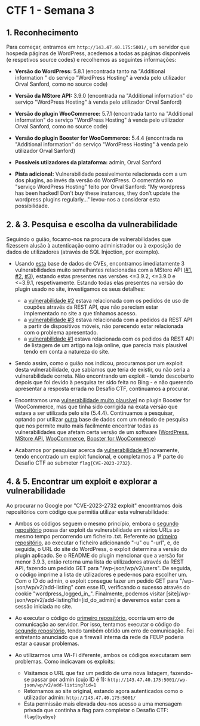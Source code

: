 # CTF 1 - Semana 3

## 1. Reconhecimento

Para começar, entramos em `http://143.47.40.175:5001/`, um servidor que hospeda páginas de WordPress, acedemos a todas as páginas disponíveis (e respetivos source codes) e recolhemos as seguintes informações:

- **Versão do WordPress:** 5.8.1 (encontrada tanto na "Additional information " do serviço "WordPress Hosting" à venda pelo utilizador Orval Sanford, como no source code)
- **Versão da MStore API:** 3.9.0 (encontrada na "Additional information" do serviço "WordPress Hosting" à venda pelo utilizador Orval Sanford)
- **Versão do plugin WooCommerce:** 5.7.1 (encontrada tanto na "Additional information" do serviço "WordPress Hosting" à venda pelo utilizador Orval Sanford, como no source code)
- **Versão do plugin Booster for WooCommerce:** 5.4.4 (encontrada na "Additional information" do serviço "WordPress Hosting" à venda pelo utilizador Orval Sanford)

- **Possíveis utiizadores da plataforma:** admin, Orval Sanford

- **Pista adicional:** Vulnerabilidade possivelmente relacionada com a um dos plugins, ao invés da versão do WordPress. O comentário no "serviço WordPress Hosting" feito por Orval Sanford: "My wordpress has been hacked! Don’t buy these instances, they don’t update the wordpress plugins regularly…" levou-nos a considerar esta possibilidade.

## 2. & 3. Pesquisa e escolha da vulnerabilidade

Seguindo o guião, focamo-nos na procura de vulnerabilidades que fizessem alusão à autenticação como administrador ou à exposição de dados de utilizadores (através de SQL Injection, por exemplo).

- Usando [esta](https://cve.mitre.org/) base de dados de CVEs, encontramos imediatamente 3 vulnerabilidades muito semelhantes relacionadas com a MStore API ([#1](https://www.cve.org/CVERecord?id=CVE-2023-2732), [#2](https://www.cve.org/CVERecord?id=CVE-2023-2733), [#3](https://www.cve.org/CVERecord?id=CVE-2023-2734)), estando estas presentes nas versões <=3.9.2, <=3.9.0 e <=3.9.1, respetivamente. Estando todas elas presentes na versão do plugin usado no site, investigamos os seus detalhes:

  - a [vulnerabilidade #2](https://www.cve.org/CVERecord?id=CVE-2023-2733) estava relacionada com os pedidos de uso de coupões através da REST API, que não pareciam estar implementado no site a que tínhamos acesso.
  - a [vulnerabilidade #3](https://www.cve.org/CVERecord?id=CVE-2023-2734) estava relacionada com a pedidos da REST API a partir de dispositivos móveis, não parecendo estar relacionada com o problema apresentado.
  - a [vulnerabilidade #1](https://www.cve.org/CVERecord?id=CVE-2023-2732) estava relacionada com os pedidos da REST API de listagem de um artigo na loja online, que parecia mais plausível tendo em conta a natureza do site.

- Sendo assim, como o guião nos indicou, procuramos por um exploit desta vulnerabilidade, que sabíamos que teria de existir, ou não seria a vulnerabilidade correta. Não encontrando um exploit - tendo descoberto depois que foi devido à pesquisa ter sido feita no Bing - e não querendo apresentar a resposta errada no Desafio CTF, continuamos a procurar.
- Encontramos uma [vulnerabilidade muito plausível](https://www.cve.org/CVERecord?id=CVE-2021-34646) no plugin Booster for WooCommerce, mas que tinha sido corrigida na exata versão que estava a ser utilizada pelo site (5.4.4). Continuamos a pesquisar, optando por utilizar [outra](https://www.cvedetails.com/) base de dados com um método de pesquisa que nos permite muito mais facilmente encontrar todas as vulnerabilidades que afetam certa versão de um software ([WordPress](https://www.cvedetails.com/vulnerability-list/vendor_id-2337/product_id-4096/version_id-1582428/), [MStore API](https://www.cvedetails.com/vulnerability-list/vendor_id-22860/product_id-81070/version_id-1106151/), [WooCommerce](https://www.cvedetails.com/vulnerability-list/vendor_id-16011/product_id-35474/version_id-1725911/Woocommerce-Woocommerce-5.7.1.html), [Booster for WooCommerce](https://www.cvedetails.com/vulnerability-list/vendor_id-21937/product_id-70583/version_id-837221/Booster-Booster-For-Woocommerce-5.4.4.html))
- Acabamos por pesquisar acerca da [vulnerabilidade #1](https://www.cve.org/CVERecord?id=CVE-2023-2732) novamente, tendo encontrado um exploit funcional, e completamos a 1ª parte do Desafio CTF ao submeter `flag{CVE-2023-2732}`.

## 4. & 5. Encontrar um exploit e explorar a vulnerabilidade

Ao procurar no Google por "CVE-2023-2732 exploit" encontramos dois repositórios com código que permitia utilizar esta vulnerabilidade:

- Ambos os códigos seguem o mesmo princípio, embora o [segundo repositório](https://github.com/ThatNotEasy/CVE-2023-2732) possa dar exploit da vulnerabilidade em vários URLs ao mesmo tempo percorrendo um ficheiro .txt. Referente ao [primeiro repositório](https://github.com/RandomRobbieBF/CVE-2023-2732), ao executar o ficheiro adicionando "-u" ou "-url", e, de seguida, o URL do site do WordPress, o exploit determina a versão do plugin aplicado. Se o README do plugin mencionar que a versão for menor 3.9.3, então retorna uma lista de utilizadores através da REST API, fazendo um pedido GET para "/wp-json/wp/v2/users". De seguida, o código imprime a lista de utilizadores e pede-nos para escolher um. Com o ID do admin, o exploit consegue fazer um pedido GET para "/wp-json/wp/v2/add-listing" com esse ID, verificando o sucesso através do cookie "wordpress_logged_in_". Finalmente, podemos visitar [site]/wp-json/wp/v2/add-listing?id=[id_do_admin] e deveremos estar com a sessão iniciada no site.

- Ao executar o código do [primeiro repositório](https://github.com/RandomRobbieBF/CVE-2023-2732), ocorria um erro de comunicação ao servidor. Por isso, tentamos executar o código do [segundo repositório](https://github.com/ThatNotEasy/CVE-2023-2732), tendo também obtido um erro de comunicação. Foi entretanto anunciado que a firewall interna da rede da FEUP poderia estar a causar problemas.

- Ao utilizarmos uma Wi-Fi diferente, ambos os códigos executaram sem problemas. Como indicavam os exploits:
  - Visitamos o URL que faz um pedido de uma nova listagem, fazendo-se passar por admin (cujo ID é 1): `http://143.47.40.175:5001//wp-json/wp/v2/add-listing?id=1`
  - Retornamos ao site original, estando agora autenticados como o utilizador admin: `http://143.47.40.175:5001/`
  - Esta permissão mais elevada deu-nos acesso a uma mensagem privada que continha a flag para completar o Desafio CTF: `flag{byebye}`
